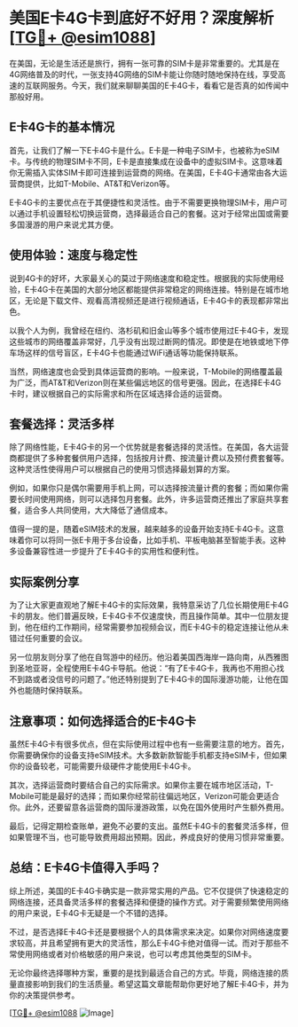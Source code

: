 # 美国E卡4G卡到底好不好用？深度解析[[TG💪+ @esim1088](https://t.me/s/esim1088)]

在美国，无论是生活还是旅行，拥有一张可靠的SIM卡是非常重要的。尤其是在4G网络普及的时代，一张支持4G网络的SIM卡能让你随时随地保持在线，享受高速的互联网服务。今天，我们就来聊聊美国的E卡4G卡，看看它是否真的如传闻中那般好用。

## E卡4G卡的基本情况

首先，让我们了解一下E卡4G卡是什么。E卡是一种电子SIM卡，也被称为eSIM卡。与传统的物理SIM卡不同，E卡是直接集成在设备中的虚拟SIM卡。这意味着你无需插入实体SIM卡即可连接到运营商的网络。在美国，E卡4G卡通常由各大运营商提供，比如T-Mobile、AT&T和Verizon等。

E卡4G卡的主要优点在于其便捷性和灵活性。由于不需要更换物理SIM卡，用户可以通过手机设置轻松切换运营商，选择最适合自己的套餐。这对于经常出国或需要多国漫游的用户来说尤其方便。

## 使用体验：速度与稳定性

说到4G卡的好坏，大家最关心的莫过于网络速度和稳定性。根据我的实际使用经验，E卡4G卡在美国的大部分地区都能提供非常稳定的网络连接。特别是在城市地区，无论是下载文件、观看高清视频还是进行视频通话，E卡4G卡的表现都非常出色。

以我个人为例，我曾经在纽约、洛杉矶和旧金山等多个城市使用过E卡4G卡，发现这些城市的网络覆盖非常好，几乎没有出现过断网的情况。即使是在地铁或地下停车场这样的信号盲区，E卡4G卡也能通过WiFi通话等功能保持联系。

当然，网络速度也会受到具体运营商的影响。一般来说，T-Mobile的网络覆盖最为广泛，而AT&T和Verizon则在某些偏远地区的信号更强。因此，在选择E卡4G卡时，建议根据自己的实际需求和所在区域选择合适的运营商。

## 套餐选择：灵活多样

除了网络性能，E卡4G卡的另一个优势就是套餐选择的灵活性。在美国，各大运营商都提供了多种套餐供用户选择，包括按月计费、按流量计费以及预付费套餐等。这种灵活性使得用户可以根据自己的使用习惯选择最划算的方案。

例如，如果你只是偶尔需要用手机上网，可以选择按流量计费的套餐；而如果你需要长时间使用网络，则可以选择包月套餐。此外，许多运营商还推出了家庭共享套餐，适合多人共同使用，大大降低了通信成本。

值得一提的是，随着eSIM技术的发展，越来越多的设备开始支持E卡4G卡。这意味着你可以将同一张E卡用于多台设备，比如手机、平板电脑甚至智能手表。这种多设备兼容性进一步提升了E卡4G卡的实用性和便利性。

## 实际案例分享

为了让大家更直观地了解E卡4G卡的实际效果，我特意采访了几位长期使用E卡4G卡的朋友。他们普遍反映，E卡4G卡不仅速度快，而且操作简单。其中一位朋友提到，他在纽约工作期间，经常需要参加视频会议，而E卡4G卡的稳定连接让他从未错过任何重要的会议。

另一位朋友则分享了他在自驾游中的经历。他沿着美国西海岸一路向南，从西雅图到圣地亚哥，全程使用E卡4G卡导航。他说：“有了E卡4G卡，我再也不用担心找不到路或者没信号的问题了。”他还特别提到了E卡4G卡的国际漫游功能，让他在国外也能随时保持联系。

## 注意事项：如何选择适合的E卡4G卡

虽然E卡4G卡有很多优点，但在实际使用过程中也有一些需要注意的地方。首先，你需要确保你的设备支持eSIM技术。大多数新款智能手机都支持eSIM卡，但如果你的设备较老，可能需要升级硬件才能使用E卡4G卡。

其次，选择运营商时要结合自己的实际需求。如果你主要在城市地区活动，T-Mobile可能是最好的选择；而如果你经常前往偏远地区，Verizon可能会更适合你。此外，还要留意各运营商的国际漫游政策，以免在国外使用时产生额外费用。

最后，记得定期检查账单，避免不必要的支出。虽然E卡4G卡的套餐灵活多样，但如果管理不当，也可能导致费用超出预期。因此，养成良好的使用习惯非常重要。

## 总结：E卡4G卡值得入手吗？

综上所述，美国的E卡4G卡确实是一款非常实用的产品。它不仅提供了快速稳定的网络连接，还具备灵活多样的套餐选择和便捷的操作方式。对于需要频繁使用网络的用户来说，E卡4G卡无疑是一个不错的选择。

不过，是否选择E卡4G卡还是要根据个人的具体需求来决定。如果你对网络速度要求较高，并且希望拥有更大的灵活性，那么E卡4G卡绝对值得一试。而对于那些不常使用网络或者对价格敏感的用户来说，也可以考虑其他类型的SIM卡。

无论你最终选择哪种方案，重要的是找到最适合自己的方式。毕竟，网络连接的质量直接影响到我们的生活质量。希望这篇文章能帮助你更好地了解E卡4G卡，并为你的决策提供参考。

[[TG💪+ @esim1088](https://t.me/s/esim1088) ![Image](https://i.postimg.cc/4NQfJmqS/Snipaste-2025-05-13-00-14-12.png)]